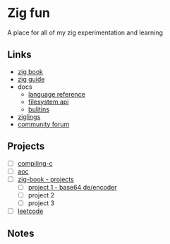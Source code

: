 # Zig fun

A place for all of my zig experimentation and learning

## Links

- [zig book](https://pedropark99.github.io/zig-book/)
- [zig guide](https://zig.guide/master/)
- docs
  - [language reference](https://ziglang.org/documentation/master/)
  - [filesystem api](https://ziglang.org/documentation/master/std/#std.fs)
  - [bulitins](https://ziglang.org/documentation/master/#Builtin-Functions)
- [ziglings](https://codeberg.org/ziglings/exercises/#ziglings)
- [community forum](https://ziggit.dev/)

## Projects

- [ ] [compiling-c](./projects/compiling-c/README.md)
- [ ] [aoc](./projects/aoc/README.md)
- [ ] [zig-book - projects](https://pedropark99.github.io/zig-book/)
  - [ ] [project 1 - base64 de/encoder](./projects/zig-book/project-1/main.zig)
  - [ ] project 2
  - [ ] project 3
- [ ] [leetcode](./projects/leetcode/README.md)

## Notes

